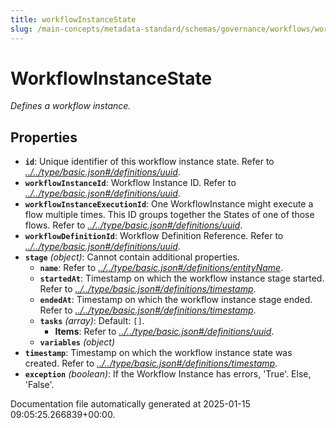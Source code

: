 ```yaml
---
title: workflowInstanceState
slug: /main-concepts/metadata-standard/schemas/governance/workflows/workflowinstancestate
---
```


# WorkflowInstanceState

*Defines a workflow instance.*

## Properties

- **`id`**: Unique identifier of this workflow instance state. Refer to *[../../type/basic.json#/definitions/uuid](#/../type/basic.json#/definitions/uuid)*.
- **`workflowInstanceId`**: Workflow Instance ID. Refer to *[../../type/basic.json#/definitions/uuid](#/../type/basic.json#/definitions/uuid)*.
- **`workflowInstanceExecutionId`**: One WorkflowInstance might execute a flow multiple times. This ID groups together the States of one of those flows. Refer to *[../../type/basic.json#/definitions/uuid](#/../type/basic.json#/definitions/uuid)*.
- **`workflowDefinitionId`**: Workflow Definition Reference. Refer to *[../../type/basic.json#/definitions/uuid](#/../type/basic.json#/definitions/uuid)*.
- **`stage`** *(object)*: Cannot contain additional properties.
  - **`name`**: Refer to *[../../type/basic.json#/definitions/entityName](#/../type/basic.json#/definitions/entityName)*.
  - **`startedAt`**: Timestamp on which the workflow instance stage started. Refer to *[../../type/basic.json#/definitions/timestamp](#/../type/basic.json#/definitions/timestamp)*.
  - **`endedAt`**: Timestamp on which the workflow instance stage ended. Refer to *[../../type/basic.json#/definitions/timestamp](#/../type/basic.json#/definitions/timestamp)*.
  - **`tasks`** *(array)*: Default: `[]`.
    - **Items**: Refer to *[../../type/basic.json#/definitions/uuid](#/../type/basic.json#/definitions/uuid)*.
  - **`variables`** *(object)*
- **`timestamp`**: Timestamp on which the workflow instance state was created. Refer to *[../../type/basic.json#/definitions/timestamp](#/../type/basic.json#/definitions/timestamp)*.
- **`exception`** *(boolean)*: If the Workflow Instance has errors, 'True'. Else, 'False'.


Documentation file automatically generated at 2025-01-15 09:05:25.266839+00:00.
